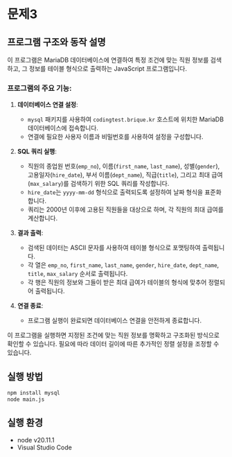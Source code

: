 # 문제3

## 프로그램 구조와 동작 설명
이 프로그램은 MariaDB 데이터베이스에 연결하여 특정 조건에 맞는 직원 정보를 검색하고, 그 정보를 테이블 형식으로 출력하는 JavaScript 프로그램입니다.

### 프로그램의 주요 기능:

1. **데이터베이스 연결 설정**:
   - `mysql` 패키지를 사용하여 `codingtest.brique.kr` 호스트에 위치한 MariaDB 데이터베이스에 접속합니다.
   - 연결에 필요한 사용자 이름과 비밀번호를 사용하여 설정을 구성합니다.

2. **SQL 쿼리 실행**:
   - 직원의 종업원 번호(`emp_no`), 이름(`first_name`, `last_name`), 성별(`gender`), 고용일자(`hire_date`), 부서 이름(`dept_name`), 직급(`title`), 그리고 최대 급여(`max_salary`)를 검색하기 위한 SQL 쿼리를 작성합니다.
   - `hire_date`는 `yyyy-mm-dd` 형식으로 출력되도록 설정하여 날짜 형식을 표준화합니다.
   - 쿼리는 2000년 이후에 고용된 직원들을 대상으로 하며, 각 직원의 최대 급여를 계산합니다.

3. **결과 출력**:
   - 검색된 데이터는 ASCII 문자를 사용하여 테이블 형식으로 포맷팅하여 출력됩니다.
   - 각 열은 `emp_no`, `first_name`, `last_name`, `gender`, `hire_date`, `dept_name`, `title`, `max_salary` 순서로 출력됩니다.
   - 각 행은 직원의 정보와 그들이 받은 최대 급여가 테이블의 형식에 맞추어 정렬되어 출력됩니다.

4. **연결 종료**:
   - 프로그램 실행이 완료되면 데이터베이스 연결을 안전하게 종료합니다.

이 프로그램을 실행하면 지정된 조건에 맞는 직원 정보를 명확하고 구조화된 방식으로 확인할 수 있습니다. 필요에 따라 데이터 길이에 따른 추가적인 정렬 설정을 조정할 수 있습니다.

## 실행 방법
```bash
npm install mysql
node main.js
```


## 실행 환경
* node v20.11.1
* Visual Studio Code